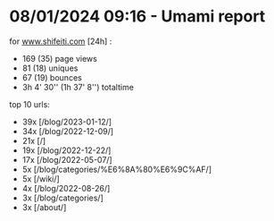# 08/01/2024 09:16 - Umami report
for www.shifeiti.com [24h] :

 - 169 (35) page views
 - 81 (18) uniques
 - 67 (19) bounces
 - 3h 4' 30'' (1h 37' 8'') totaltime


top 10 urls:
 - 39x [/blog/2023-01-12/]
 - 34x [/blog/2022-12-09/]
 - 21x [/]
 - 19x [/blog/2022-12-22/]
 - 17x [/blog/2022-05-07/]
 - 5x [/blog/categories/%E6%8A%80%E6%9C%AF/]
 - 5x [/wiki/]
 - 4x [/blog/2022-08-26/]
 - 3x [/blog/categories/]
 - 3x [/about/]


